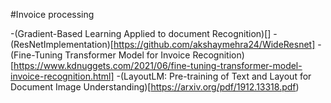 #Invoice processing

-(Gradient-Based Learning Applied to document Recognition)[]
-(ResNetImplementation)[https://github.com/akshaymehra24/WideResnet]
-(Fine-Tuning Transformer Model for Invoice Recognition)[https://www.kdnuggets.com/2021/06/fine-tuning-transformer-model-invoice-recognition.html]
-(LayoutLM: Pre-training of Text and Layout for Document Image Understanding)[https://arxiv.org/pdf/1912.13318.pdf)
